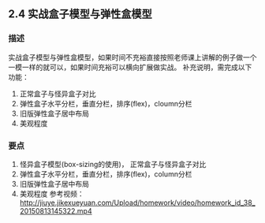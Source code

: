 ## 2.4 实战盒子模型与弹性盒模型

### 描述
 实战盒子模型与弹性盒模型，如果时间不充裕直接按照老师课上讲解的例子做一个一模一样的就可以，如果时间充裕可以横向扩展做实战。
补充说明，需完成以下功能：
1. 正常盒子与怪异盒子对比
2. 弹性盒子水平分栏，垂直分栏，排序(flex)，cloumn分栏
3. 旧版弹性盒子居中布局
4. 美观程度

### 要点 
1. 怪异盒子模型(box-sizing的使用)， 正常盒子与怪异盒子对比
2. 弹性盒子水平分栏，垂直分栏，排序(flex)，column分栏
3. 旧版弹性盒子居中布局
4. 美观程度
参考视频：http://jiuye.jikexueyuan.com/Upload/homework/video/homework_id_38_20150813145322.mp4